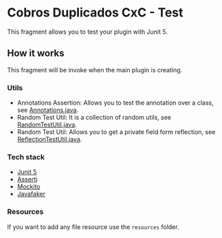 # Cobros Duplicados CxC - Test

This fragment allows you to test your plugin with Junit 5.

## How it works

This fragment will be invoke when the main plugin is creating.

### Utils

- Annotations Assertion: Allows you to test the annotation over a class, see [Annotations.java](src/ve/net/alge/cxcdobles/test/assertion/Annotations.java).
- Random Test Util: It is a collection of random utils, see [RandomTestUtil.java](src/ve/net/alge/cxcdobles/test/util/RandomTestUtil.java).
- Random Test Util: Allows you to get a private field form reflection, see [ReflectionTestUtil.java](src/ve/net/alge/cxcdobles/test/util/ReflectionTestUtil.java).

### Tech stack

- [Junit 5](https://junit.org/junit5/)
- [Assertj](https://joel-costigliola.github.io/assertj/)
- [Mockito](https://site.mockito.org/)
- [Javafaker](https://github.com/DiUS/java-faker)

### Resources

If you want to add any file resource use the `resources` folder.